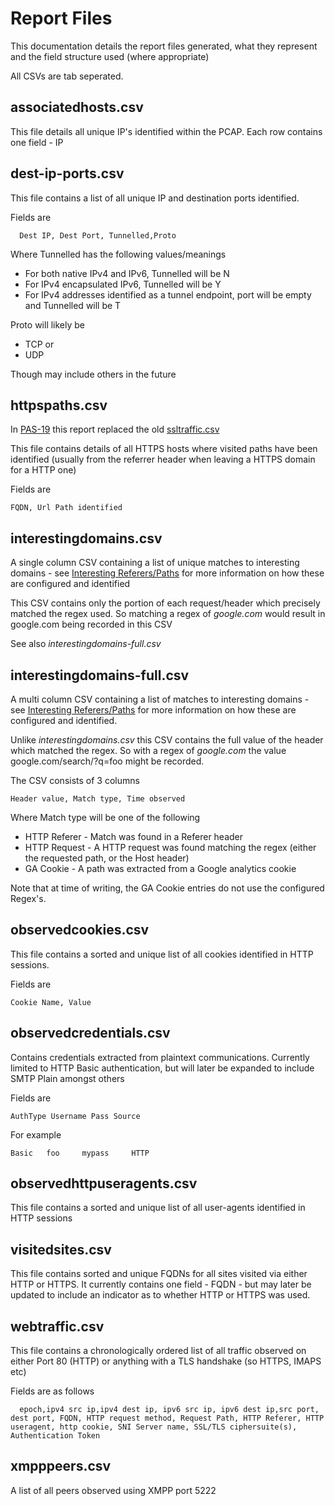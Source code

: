 Report Files
==============

This documentation details the report files generated, what they represent and the field structure used (where appropriate)

All CSVs are tab seperated.


associatedhosts.csv  
---------------------

This file details all unique IP's identified within the PCAP. Each row contains one field - IP


dest-ip-ports.csv  
---------------------

This file contains a list of all unique IP and destination ports identified.

Fields are

      Dest IP, Dest Port, Tunnelled,Proto

Where Tunnelled has the following values/meanings

* For both native IPv4 and IPv6, Tunnelled will be N
* For IPv4 encapsulated IPv6, Tunnelled will be Y
* For IPv4 addresses identified as a tunnel endpoint, port will be empty and Tunnelled will be T

Proto will likely be 

* TCP or
* UDP

Though may include others in the future


httpspaths.csv
----------------

In [PAS-19](http://projects.bentasker.co.uk/jira_projects/browse/PAS-19.html) this report replaced the old [ssltraffic.csv](https://github.com/bentasker/PCAPAnalyseandReport/blob/b7e36ffb25e248ae4c0c8a0fa525843eff99262c/Docs/Reports.md#ssltraffictxt--)

This file contains details of all HTTPS hosts where visited paths have been identified (usually from the referrer header when leaving a HTTPS domain for a HTTP one)

Fields are

    FQDN, Url Path identified


interestingdomains.csv
-----------------------

A single column CSV containing a list of unique matches to interesting domains - see [Interesting Referers/Paths](https://github.com/bentasker/PCAPAnalyseandReport/blob/master/Docs/OverridingConfiguration.md#interesting-refererspaths) for more information on how these are configured and identified

This CSV contains only the portion of each request/header which precisely matched the regex used. So matching a regex of *google.com* would result in google.com being recorded in this CSV

See also *interestingdomains-full.csv*


interestingdomains-full.csv
-----------------------------

A multi column CSV containing a list of matches to interesting domains - see [Interesting Referers/Paths](https://github.com/bentasker/PCAPAnalyseandReport/blob/master/Docs/OverridingConfiguration.md#interesting-refererspaths) for more information on how these are configured and identified.

Unlike *interestingdomains.csv* this CSV contains the full value of the header which matched the regex. So with a regex of *google.com* the value google.com/search/?q=foo might be recorded.

The CSV consists of 3 columns

    Header value, Match type, Time observed

Where Match type will be one of the following

* HTTP Referer - Match was found in a Referer header
* HTTP Request - A HTTP request was found matching the regex (either the requested path, or the Host header)
* GA Cookie - A path was extracted from a Google analytics cookie

Note that at time of writing, the GA Cookie entries do not use the configured Regex's.



observedcookies.csv  
---------------------

This file contains a sorted and unique list of all cookies identified in HTTP sessions.

Fields are

    Cookie Name, Value


observedcredentials.csv
-------------------------

Contains credentials extracted from plaintext communications. Currently limited to HTTP Basic authentication, but will later be expanded to include SMTP Plain amongst others

Fields are

    AuthType Username Pass Source

For example

    Basic   foo     mypass     HTTP



observedhttpuseragents.csv
----------------------------

This file contains a sorted and unique list of all user-agents identified in HTTP sessions


visitedsites.csv  
------------------

This file contains sorted and unique FQDNs for all sites visited via either HTTP or HTTPS. It currently contains one field - FQDN - but may later be updated to include an indicator as to whether HTTP or HTTPS was used.


webtraffic.csv  
----------------

This file contains a chronologically ordered list of all traffic observed on either Port 80 (HTTP) or anything with a TLS handshake (so HTTPS, IMAPS etc)

Fields are as follows

      epoch,ipv4 src ip,ipv4 dest ip, ipv6 src ip, ipv6 dest ip,src port, dest port, FQDN, HTTP request method, Request Path, HTTP Referer, HTTP useragent, http cookie, SNI Server name, SSL/TLS ciphersuite(s), Authentication Token



xmpppeers.csv
--------------

A list of all peers observed using XMPP port 5222
